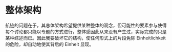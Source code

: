 # 整体架构

航迹的问题在于，其总体架构希望提供某种整体的观念，但可能性的要素参与使得每个讨论都只能以专题的方式进行，整体感因此从来没有产生过，实际完成的只是某种综述而已。因此我要破坏它的结构，使任何形式上的片段免除 Einheitlichkeit 的危险，却自动地使其背后的 Einheit 显现。
